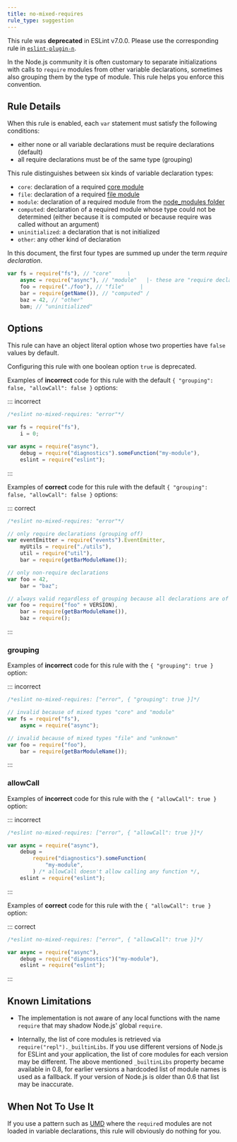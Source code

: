```yaml
---
title: no-mixed-requires
rule_type: suggestion
---
```


This rule was **deprecated** in ESLint v7.0.0. Please use the corresponding rule in [`eslint-plugin-n`](https://github.com/eslint-community/eslint-plugin-n).

In the Node.js community it is often customary to separate initializations with calls to `require` modules from other variable declarations, sometimes also grouping them by the type of module. This rule helps you enforce this convention.

## Rule Details

When this rule is enabled, each `var` statement must satisfy the following conditions:

- either none or all variable declarations must be require declarations (default)
- all require declarations must be of the same type (grouping)

This rule distinguishes between six kinds of variable declaration types:

- `core`: declaration of a required [core module][1]
- `file`: declaration of a required [file module][2]
- `module`: declaration of a required module from the [node_modules folder][3]
- `computed`: declaration of a required module whose type could not be determined (either because it is computed or because require was called without an argument)
- `uninitialized`: a declaration that is not initialized
- `other`: any other kind of declaration

In this document, the first four types are summed up under the term _require declaration_.

```js
var fs = require("fs"), // "core"     \
    async = require("async"), // "module"   |- these are "require declaration"s
    foo = require("./foo"), // "file"     |
    bar = require(getName()), // "computed" /
    baz = 42, // "other"
    bam; // "uninitialized"
```

## Options

This rule can have an object literal option whose two properties have `false` values by default.

Configuring this rule with one boolean option `true` is deprecated.

Examples of **incorrect** code for this rule with the default `{ "grouping": false, "allowCall": false }` options:

::: incorrect

```js
/*eslint no-mixed-requires: "error"*/

var fs = require("fs"),
    i = 0;

var async = require("async"),
    debug = require("diagnostics").someFunction("my-module"),
    eslint = require("eslint");
```

:::

Examples of **correct** code for this rule with the default `{ "grouping": false, "allowCall": false }` options:

::: correct

```js
/*eslint no-mixed-requires: "error"*/

// only require declarations (grouping off)
var eventEmitter = require("events").EventEmitter,
    myUtils = require("./utils"),
    util = require("util"),
    bar = require(getBarModuleName());

// only non-require declarations
var foo = 42,
    bar = "baz";

// always valid regardless of grouping because all declarations are of the same type
var foo = require("foo" + VERSION),
    bar = require(getBarModuleName()),
    baz = require();
```

:::

### grouping

Examples of **incorrect** code for this rule with the `{ "grouping": true }` option:

::: incorrect

```js
/*eslint no-mixed-requires: ["error", { "grouping": true }]*/

// invalid because of mixed types "core" and "module"
var fs = require("fs"),
    async = require("async");

// invalid because of mixed types "file" and "unknown"
var foo = require("foo"),
    bar = require(getBarModuleName());
```

:::

### allowCall

Examples of **incorrect** code for this rule with the `{ "allowCall": true }` option:

::: incorrect

```js
/*eslint no-mixed-requires: ["error", { "allowCall": true }]*/

var async = require("async"),
    debug =
        require("diagnostics").someFunction(
            "my-module",
        ) /* allowCall doesn't allow calling any function */,
    eslint = require("eslint");
```

:::

Examples of **correct** code for this rule with the `{ "allowCall": true }` option:

::: correct

```js
/*eslint no-mixed-requires: ["error", { "allowCall": true }]*/

var async = require("async"),
    debug = require("diagnostics")("my-module"),
    eslint = require("eslint");
```

:::

## Known Limitations

- The implementation is not aware of any local functions with the name `require` that may shadow Node.js' global `require`.

- Internally, the list of core modules is retrieved via `require("repl")._builtinLibs`. If you use different versions of Node.js for ESLint and your application, the list of core modules for each version may be different.
  The above mentioned `_builtinLibs` property became available in 0.8, for earlier versions a hardcoded list of module names is used as a fallback. If your version of Node.js is older than 0.6 that list may be inaccurate.

## When Not To Use It

If you use a pattern such as [UMD][4] where the `require`d modules are not loaded in variable declarations, this rule will obviously do nothing for you.

[1]: https://nodejs.org/api/modules.html#modules_core_modules
[2]: https://nodejs.org/api/modules.html#modules_file_modules
[3]: https://nodejs.org/api/modules.html#modules_loading_from_node_modules_folders
[4]: https://github.com/umdjs/umd
